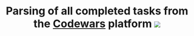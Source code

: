 <h1 align="center">Parsing of all completed tasks from the <a href="https://codewars.com/" target="_blank">Codewars</a> platform
<a href="https://codewars.com/"><img src="https://repository-images.githubusercontent.com/312697996/68207b80-296f-11eb-8736-edb58a48a60d"></a></h1>
